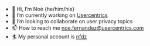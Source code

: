 - 👋 Hi, I’m Noé {he/him/his}
- 💼 I’m currently working on [Usercentrics](https://usercentrics.com/)
- 💞️ I’m looking to collaborate on user privacy topics
- 📫 How to reach me [noe.fernandez@usercentrics.com](mailto:noe.fernandez@usercentrics.com)
- 🏄 My personal account is [nfdz](https://github.com/nfdz)

<!---
uc-nfdz/uc-nfdz is a ✨ special ✨ repository because its `README.md` (this file) appears on your GitHub profile.
You can click the Preview link to take a look at your changes.
--->
